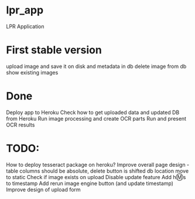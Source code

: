 # lpr_app
 LPR Application
# First stable version
 upload image and save it on disk and metadata in db
 delete image from db
 show existing images
# Done
 Deploy app to Heroku
 Check how to get uploaded data and updated DB from Heroku
 Run image processing and create OCR parts
 Run and present OCR results
 # TODO:
 How to deploy tesseract package on heroku?
 Improve overall page design - table columns should be absolute, delete button is shifted
 db location move to static
 Check if image exists on upload
 Disable update feature
 Add h:m:s to timestamp
 Add rerun image engine button (and update timestamp)
 Improve design of upload form